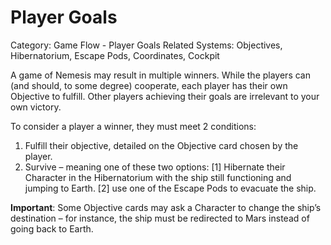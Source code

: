 # Player Goals
Category: Game Flow - Player Goals
Related Systems: Objectives, Hibernatorium, Escape Pods, Coordinates, Cockpit

A game of Nemesis may result in multiple winners. While the players can (and should, to some degree) cooperate, each player has their own Objective to fulfill. Other players achieving their goals are irrelevant to your own victory.

To consider a player a winner, they must meet 2 conditions:
1. Fulfill their objective, detailed on the Objective card chosen by the player.
2. Survive – meaning one of these two options: 
[1] Hibernate their Character in the Hibernatorium with the ship still functioning and jumping to Earth.
[2] use one of the Escape Pods to evacuate the ship.

**Important**: Some Objective cards may ask a Character to change the ship’s destination – for instance, the ship must be redirected to Mars instead of going back to Earth.
